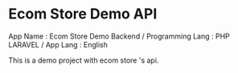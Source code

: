 # Ecom Store Demo API
App Name : Ecom Store Demo Backend / Programming Lang : PHP LARAVEL / App Lang : English

This is a demo project with ecom store 's api. 

